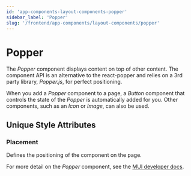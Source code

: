 ```yaml
---
id: 'app-components-layout-components-popper'
sidebar_label: 'Popper'
slug: '/frontend/app-components/layout-components/popper'
---
```


# Popper
The *Popper* component displays content on top of other content. The component API is an alternative to the react-popper and relies on a 3rd party library, *Popper.js*, for perfect positioning.

When you add a *Popper* component to a page, a *Button* component that controls the state of the *Popper* is automatically added for you. Other components, such as an *Icon* or *Image*, can also be used.

## Unique Style Attributes
### Placement
Defines the positioning of the component on the page.


For more detail on the *Popper* component, see the [MUI developer docs](https://mui.com/material-ui/react-popper/).